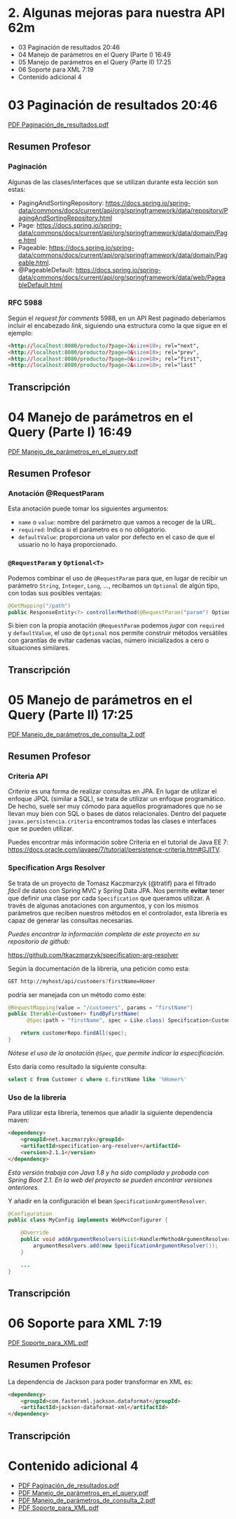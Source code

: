 # 2. Algunas mejoras para nuestra API 62m

* 03 Paginación de resultados 20:46 
* 04 Manejo de parámetros en el Query (Parte I) 16:49 
* 05 Manejo de parámetros en el Query (Parte II) 17:25 
* 06 Soporte para XML 7:19 
* Contenido adicional 4

# 03 Paginación de resultados 20:46 

[PDF Paginación_de_resultados.pdf](pdfs/01_Paginación_de_resultados.pdf)

## Resumen Profesor

### Paginación

Algunas de las clases/interfaces que se utilizan durante esta lección son estas:

* PagingAndSortingRepository: https://docs.spring.io/spring-data/commons/docs/current/api/org/springframework/data/repository/PagingAndSortingRepository.html
* Page: https://docs.spring.io/spring-data/commons/docs/current/api/org/springframework/data/domain/Page.html
* Pageable: https://docs.spring.io/spring-data/commons/docs/current/api/org/springframework/data/domain/Pageable.html.
* @PageableDefault: https://docs.spring.io/spring-data/commons/docs/current/api/org/springframework/data/web/PageableDefault.html

### RFC 5988

Según el *request for comments* 5988, en un API Rest paginado deberíamos incluir el encabezado *link*, siguiendo una estructura como la que sigue en el ejemplo:

```html
<http://localhost:8080/producto/?page=2&size=10>; rel="next", 
<http://localhost:8080/producto/?page=0&size=10>; rel="prev", 
<http://localhost:8080/producto/?page=0&size=10>; rel="first", 
<http://localhost:8080/producto/?page=2&size=10>; rel="last"
```

## Transcripción

# 04 Manejo de parámetros en el Query (Parte I) 16:49 

[PDF Manejo_de_parámetros_en_el_query.pdf](pdfs/02_Manejo_de_parámetros_en_el_query.pdf)

## Resumen Profesor

### Anotación @RequestParam

Esta anotación puede tomar los siguientes argumentos:

* `name` o `value`: nombre del parámetro que vamos a recoger de la URL.
* `required`: Indica si el parámetro es o no obligatorio.
* `defaultValue`: proporciona un valor por defecto en el caso de que el usuario no lo haya proporcionado.

### `@RequestParam` y `Optional<T>`

Podemos combinar el uso de `@RequestParam` para que, en lugar de recibir un parámetro `String`, `Integer`, `Long`, ..., recibamos un `Optional` de algún tipo, con todas sus posibles ventajas:

```java
@GetMapping("/path")
public ResponseEntity<?> controllerMethod(@RequestParam("param") Optional<String> param)
```

Si bien con la propia anotación `@RequestParam` podemos *jugar* con `required` y `defaultValue`, el uso de `Optional` nos permite construir métodos versátiles con garantías de evitar cadenas vacías, número inicializados a cero o situaciones similares.

## Transcripción

# 05 Manejo de parámetros en el Query (Parte II) 17:25 

[PDF Manejo_de_parámetros_de_consulta_2.pdf](pdfs/03_Manejo_de_parámetros_de_consulta_2.pdf)

## Resumen Profesor

### Criteria API

*Criteria* es una forma de realizar consultas en JPA. En lugar de utilizar el enfoque JPQL (similar a SQL), se trata de utilizar un enfoque programático. De hecho, suele ser muy cómodo para aquellos programadores que no se llevan muy bien con SQL o bases de datos relacionales. Dentro del paquete `javax.persistencia.criteria` encontramos todas las clases e interfaces que se pueden utilizar.

Puedes encontrar más información sobre Criteria en el tutorial de Java EE 7: https://docs.oracle.com/javaee/7/tutorial/persistence-criteria.htm#GJITV.

### Specification Args Resolver

Se trata de un proyecto de Tomasz Kaczmarzyk (@tratif) para el filtrado *fácil* de datos con Spring MVC y Spring Data JPA. Nos permite **evitar** tener que definir una clase por cada `Specification` que queramos utilizar. A través de algunas anotaciones con argumentos, y con los mismos parámetros que reciben nuestros métodos en el controlador, esta librería es capaz de generar las consultas necesarias.

*Puedes encontrar la información completa de este proyecto en su repositorio de github:* 

https://github.com/tkaczmarzyk/specification-arg-resolver

Según la documentación de la librería, una petición como esta:

```sh
GET http://myhost/api/customers?firstName=Homer
```

podría ser manejada con un método como este:

```java
@RequestMapping(value = "/customers", params = "firstName")
public Iterable<Customer> findByFirstName(  
      @Spec(path = "firstName", spec = Like.class) Specification<Customer> spec) {

    return customerRepo.findAll(spec);
}
```

*Nótese el uso de la anotación `@Spec`, que permite indicar la especificación.*

Esto daría como resultado la siguiente consulta:

```sql
select c from Customer c where c.firstName like '%Homer%'
```

### Uso de la librería

Para utilizar esta librería, tenemos que añadir la siguiente dependencia maven:

```html
<dependency>
    <groupId>net.kaczmarzyk</groupId>
    <artifactId>specification-arg-resolver</artifactId>
    <version>2.1.1</version>
</dependency>
```

*Esta versión trabaja con Java 1.8 y ha sido compilada y probada con Spring Boot 2.1. En la web del proyecto se pueden encontrar versiones anteriores.*

Y añadir en la configuración el bean `SpecificationArgumentResolver`.

```java
@Configuration
public class MyConfig implements WebMvcConfigurer {

    @Override
    public void addArgumentResolvers(List<HandlerMethodArgumentResolver> argumentResolvers) {
        argumentResolvers.add(new SpecificationArgumentResolver());
    }

    ...
}
```

## Transcripción

# 06 Soporte para XML 7:19 

[PDF Soporte_para_XML.pdf](pdfs/04_Soporte_para_XML.pdf)

## Resumen Profesor

La dependencia de Jackson para poder transformar en XML es:

```html
<dependency>
    <groupId>com.fasterxml.jackson.dataformat</groupId>
    <artifactId>jackson-dataformat-xml</artifactId>
</dependency>
```

## Transcripción

# Contenido adicional 4

* [PDF Paginación_de_resultados.pdf](pdfs/01_Paginación_de_resultados.pdf)
* [PDF Manejo_de_parámetros_en_el_query.pdf](pdfs/02_Manejo_de_parámetros_en_el_query.pdf)
* [PDF Manejo_de_parámetros_de_consulta_2.pdf](pdfs/03_Manejo_de_parámetros_de_consulta_2.pdf)
* [PDF Soporte_para_XML.pdf](pdfs/04_Soporte_para_XML.pdf)
